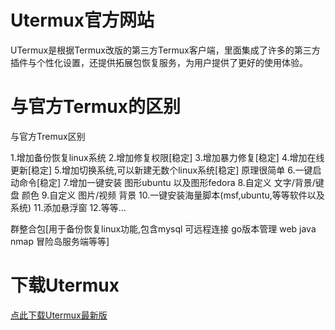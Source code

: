# Utermux官方网站
UTermux是根据Termux改版的第三方Termux客户端，里面集成了许多的第三方插件与个性化设置，还提供拓展包恢复服务，为用户提供了更好的使用体验。
# 与官方Termux的区别
与官方Tremux区别

1.增加备份恢复linux系统
2.增加修复权限[稳定]
3.增加暴力修复[稳定]
4.增加在线更新[稳定]
5.增加切换系统,可以新建无数个linux系统[稳定] 原理很简单
6.一键启动命令[稳定]
7.增加一键安装 图形ubuntu 以及图形fedora
8.自定义 文字/背景/键盘 颜色
9.自定义 图片/视频 背景
10.一键安装海量脚本(msf,ubuntu,等等软件以及系统)
11.添加悬浮窗
12.等等…

群整合包[用于备份恢复linux功能,包含mysql 可远程连接 go版本管理 web java nmap 冒险岛服务端等等]
# 下载Utermux

[点此下载Utermux最新版](http://d.ixcmstudio.cn:21188/doc/Utermux%e7%9b%b8%e5%85%b3/UTermux_0.104.108.apk)
